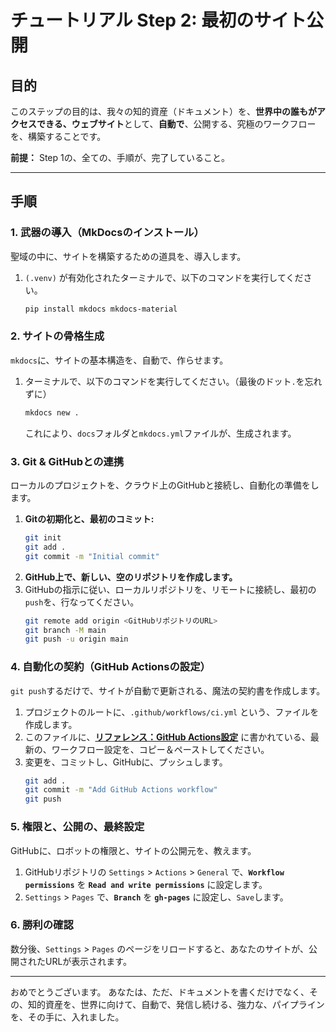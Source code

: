 # チュートリアル Step 2: 最初のサイト公開

## 目的

このステップの目的は、我々の知的資産（ドキュメント）を、**世界中の誰もがアクセスできる、ウェブサイト**として、**自動で**、公開する、究極のワークフローを、構築することです。

**前提：** Step 1の、全ての、手順が、完了していること。

---

## 手順

### 1. 武器の導入（MkDocsのインストール）

聖域の中に、サイトを構築するための道具を、導入します。

1.  `(.venv)` が有効化されたターミナルで、以下のコマンドを実行してください。
    ```bash
    pip install mkdocs mkdocs-material
    ```

### 2. サイトの骨格生成

`mkdocs`に、サイトの基本構造を、自動で、作らせます。

1.  ターミナルで、以下のコマンドを実行してください。（最後のドット`.`を忘れずに）
    ```bash
    mkdocs new .
    ```
    これにより、`docs`フォルダと`mkdocs.yml`ファイルが、生成されます。

### 3. Git & GitHubとの連携

ローカルのプロジェクトを、クラウド上のGitHubと接続し、自動化の準備をします。

1.  **Gitの初期化と、最初のコミット:**
    ```bash
    git init
    git add .
    git commit -m "Initial commit"
    ```
2.  **GitHub上で、新しい、空のリポジトリを作成します。**
3.  GitHubの指示に従い、ローカルリポジトリを、リモートに接続し、最初の`push`を、行なってください。
    ```bash
    git remote add origin <GitHubリポジトリのURL>
    git branch -M main
    git push -u origin main
    ```

### 4. 自動化の契約（GitHub Actionsの設定）

`git push`するだけで、サイトが自動で更新される、魔法の契約書を作成します。

1.  プロジェクトのルートに、`.github/workflows/ci.yml` という、ファイルを作成します。
2.  このファイルに、**[リファレンス：GitHub Actions設定](/reference/ci_yml/)** に書かれている、最新の、ワークフロー設定を、コピー＆ペーストしてください。
3.  変更を、コミットし、GitHubに、プッシュします。
    ```bash
    git add .
    git commit -m "Add GitHub Actions workflow"
    git push
    ```

### 5. 権限と、公開の、最終設定

GitHubに、ロボットの権限と、サイトの公開元を、教えます。

1.  GitHubリポジトリの `Settings` > `Actions` > `General` で、**`Workflow permissions`** を **`Read and write permissions`** に設定します。
2.  `Settings` > `Pages` で、**`Branch`** を **`gh-pages`** に設定し、`Save`します。

### 6. 勝利の確認

数分後、`Settings` > `Pages` のページをリロードすると、あなたのサイトが、公開されたURLが表示されます。

---

おめでとうございます。
あなたは、ただ、ドキュメントを書くだけでなく、その、知的資産を、世界に向けて、自動で、発信し続ける、強力な、パイプラインを、その手に、入れました。